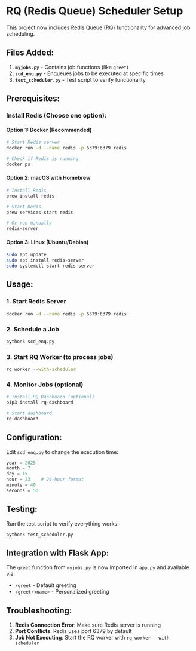# RQ (Redis Queue) Scheduler Setup

This project now includes Redis Queue (RQ) functionality for advanced job scheduling.

## Files Added:

1. **`myjobs.py`** - Contains job functions (like `greet`)
2. **`scd_enq.py`** - Enqueues jobs to be executed at specific times
3. **`test_scheduler.py`** - Test script to verify functionality

## Prerequisites:

### Install Redis (Choose one option):

#### Option 1: Docker (Recommended)
```bash
# Start Redis server
docker run -d --name redis -p 6379:6379 redis

# Check if Redis is running
docker ps
```

#### Option 2: macOS with Homebrew
```bash
# Install Redis
brew install redis

# Start Redis
brew services start redis

# Or run manually
redis-server
```

#### Option 3: Linux (Ubuntu/Debian)
```bash
sudo apt update
sudo apt install redis-server
sudo systemctl start redis-server
```

## Usage:

### 1. Start Redis Server
```bash
docker run -d --name redis -p 6379:6379 redis
```

### 2. Schedule a Job
```bash
python3 scd_enq.py
```

### 3. Start RQ Worker (to process jobs)
```bash
rq worker --with-scheduler
```

### 4. Monitor Jobs (optional)
```bash
# Install RQ Dashboard (optional)
pip3 install rq-dashboard

# Start dashboard
rq-dashboard
```

## Configuration:

Edit `scd_enq.py` to change the execution time:
```python
year = 2025
month = 7
day = 15
hour = 23    # 24-hour format
minute = 40
seconds = 50
```

## Testing:

Run the test script to verify everything works:
```bash
python3 test_scheduler.py
```

## Integration with Flask App:

The `greet` function from `myjobs.py` is now imported in `app.py` and available via:
- `/greet` - Default greeting
- `/greet/<name>` - Personalized greeting

## Troubleshooting:

1. **Redis Connection Error**: Make sure Redis server is running
2. **Port Conflicts**: Redis uses port 6379 by default
3. **Job Not Executing**: Start the RQ worker with `rq worker --with-scheduler`
